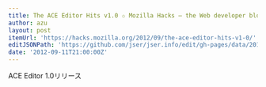 ```yaml
---
title: The ACE Editor Hits v1.0 ✩ Mozilla Hacks – the Web developer blog
author: azu
layout: post
itemUrl: 'https://hacks.mozilla.org/2012/09/the-ace-editor-hits-v1-0/'
editJSONPath: 'https://github.com/jser/jser.info/edit/gh-pages/data/2012/09/index.json'
date: '2012-09-11T21:00:00Z'
---
```

ACE Editor 1.0リリース
